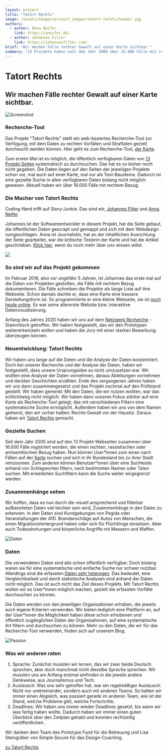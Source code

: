 ```yaml
---
layout: project
title: "Tatort Rechts"
image: /assets/images/project_images/tatort-rechts/header.jpg
authors:
  - author: Anna Neifer
    link: https://aneifer.de/
  - author: Johannes Filter
    link: https://johannesfilter.com/
brief: "Wir machen Fälle rechter Gewalt auf einer Karte sichtbar."
summary: "13 Projekte haben seit dem Jahr 2000 über 16.000 Fälle mit rechtem Bezug registriert. Wir zeigen sie auf einer interaktiven Karte."
---
```


# Tatort Rechts

## Wir machen Fälle rechter Gewalt auf einer Karte sichtbar.

![Screenshot](/assets/images/project_images/tatort-rechts/preview.jpg)

### Recherche-Tool

Das Projekt "Tatort Rechts" stellt ein web-basiertes Recherche-Tool zur Verfügung, mit dem Daten zu rechten Vorfällen und Straftaten gezielt durchsucht werden können. Hier geht es zum Recherche-Tool, [der Karte](https://tatortrechts.de/karte?bbox=3.75659,46.11573,17.14641,55.71758&organizationsSelected=).

Zum ersten Mal ist es möglich, die öffentlich verfügbaren Daten von [13 Projekt-Seiten](https://tatortrechts.de/blog/chroniken) systematisch zu durchsuchen. Das hat es so bisher noch nicht gegeben. Die Daten liegen auf den Seiten der jeweiligen Projekte schon vor, mal auch auf einer Karte, mal nur als Text-Bausteine. Dadurch ist eine gezielte Suche in allen verfügbaren Daten bislang nicht möglich gewesen. Aktuell haben wir über 16.000 Fälle mit rechtem Bezug.

### Die Macher von Tatort Rechts

Coding-Nerd trifft auf Story-Junkie. Das sind wir, [Johannes Filter](https://twitter.com/fil_ter) und [Anna Neifer](https://twitter.com/AnnaNeifer).

Johannes ist der Softwareentwickler in diesem Projekt, hat die Seite gebaut, die öffentlichen Daten gescrapt und gemappt und sich mit dem Webdesign rumgeschlagen. Anna ist Journalistin, hat an der inhaltlichen Ausrichtung der Seite gearbeitet, war die kritische Testerin der Karte und hat die Artikel geschrieben. [Klick hier](https://tatortrechts.de/blog/team), wenn du noch mehr über uns wissen willst.

![](/assets/images/project_images/tatort-rechts/map.png)

### So sind wir auf das Projekt gekommen

Im Februar 2016, also vor ungefähr 5 Jahren, ist Johannes das erste mal auf die Daten von Projekten gestoßen, die Fälle mit rechtem Bezug dokumentieren. Die Fälle schreiben die Projekte als lange Liste auf ihre Webseite. Schon damals dachte er, dass eine Karte eine bessere Darstellungsform ist. So programmierte er eine kleine Webseite, sie ist [noch heute online](https://vis.one/rechte-gewalt/). Es war seine allererste Website bzw. interaktive Datenvisualisierung.

Anfang des Jahres 2020 haben wir uns auf dem [Netzwerk Recherche](https://netzwerkrecherche.org) - Stammtisch getroffen. Wir haben festgestellt, das wir den Prototypen weiterentwickeln wollen und haben die Jury mit einer starken Bewerbung überzeugen können.

### Neuentwicklung: Tatort Rechts

Wir haben uns lange auf die Daten und die Analyse der Daten konzentriert. Doch bei unserer Recherche und der Analyse der Daten, haben wir festgestellt, dass unsere Ursprungsidee so nicht umzusetzen war. Wir wollten eine Analyse der Daten vornehmen, daraus Ableitungen vornehmen und darüber Geschichten erzählen. Ende des vergangenen Jahres haben wir uns dann zusammengesetzt und das Projekt nochmal auf den Prüfstand gestellt. Wir haben gemerkt: Mit den Daten, die wir nutzen wollten, war das schlichtweg nicht möglich. Wir haben dann unseren Fokus stärker auf eine Karte als Recherche-Tool gelegt, das mit verschiedenen Filtern eine systematische Suche ermöglicht. Außerdem haben wir uns von dem Namen getrennt, den wir vorher hatten: Rechte Gewalt vor der Haustür. Daraus haben wir [Tatort Rechts](https://tatortrechts.de) gemacht.

### Gezielte Suchen

Seit dem Jahr 2000 sind auf den 13 Projekt-Webseiten zusammen über 16.000 Fälle registriert worden, die einen rechten, rassistischen oder antisemitischen Bezug haben. Nun können User\*innen zum einen nach Fällen auf der [Karte](https://tatortrechts.de/karte) suchen und sich in ihr Bundesland bis zu ihrer Stadt reinzoomen. Zum anderen können Benutzer\*innen über eine Suchleiste anhand von Schlagworten filtern, nach bestimmten Namen oder Taten suchen. Mit erweiterten Suchfiltern kann die Suche weiter eingegrenzt werden.

### Zusammenhänge sehen

Wir hoffen, dass es nun durch die visuell ansprechend und filterbar aufbereiteten Daten viel leichter sein wird, Zusammenhänge in den Daten zu erkennen. In den Daten sind Kundgebungen von Pegida oder Veranstaltungen der AfD. Brandanschläge auf Autos von Menschen, die einen Migrationshintergrund haben oder sich für Flüchtlinge einsetzen. Aber auch Todesdrohungen und körperliche Angriffe mit Messern und Waffen.

![Daten](/assets/images/project_images/tatort-rechts/daten.jpg)

### Daten

Die verwendeten Daten sind alle schon öffentlich verfügbar. Doch bislang waren sie für eine systematische und einfache Suche nur schwer nutzbar. Allerdings sind die erfassten [Daten sehr heterogen](https://tatortrechts.de/blog/daten). Das bedeutet, eine Vergleichbarkeit und damit statistische Analysen sind anhand der Daten nicht möglich. Das ist auch nicht das Ziel dieses Projekts. Mit Tatort Rechts wollen wir es User\*innen möglich machen, gezielt die erfassten Vorfälle durchsuchen zu können.

Die Daten werden von den jeweiligen Organisationen erhoben, die jeweils auch eigene Kriterien verwenden. Wir bieten lediglich eine Plattform an, auf der User\*innen die Möglichkeit haben diese schon erhobenen und öffentlich zugänglichen Daten der Organisationen, auf eine systematische Art filtern und durchsuchen zu können. Mehr zu den Daten, die wir für das Recherche-Tool verwenden, finden sich auf unserem Blog.

![Passion](/assets/images/project_images/tatort-rechts/passion.jpg)

### Was wir anderen raten

1. Sprache: Zunächst mussten wir lernen, das wir zwar beide Deutsch sprechen, aber doch manchmal nicht dieselbe Sprache sprechen. Wir mussten uns am Anfang erstmal einfinden in die jeweils andere Denkweise, aus Journalismus und Tech.
2. Austausch: Was uns sehr geholfen hat, war ein regelmäßiger Austausch. Nicht nur untereinander, sondern auch mit anderen Teams. So hatten wir immer einen Abgleich, was passiert gerade im anderen Team, wie ist der Stand, welche Probleme gibt, welche Fortschritte.
3. Deadlines: Wir haben uns immer wieder Deadlines gesetzt, bis wann wir was fertig haben wollte. Dadurch haben wir immer einen guten Überblick über den Zeitplan gehabt und konnten rechtzeitig veröffentlichen.

Wir danken dem Team des Prototype Fund für die Betreuung und Lisa Steingräber von Simple Secure für das Design-Coaching.

[zu Tatort Rechts](https://tatortrechts.de)
